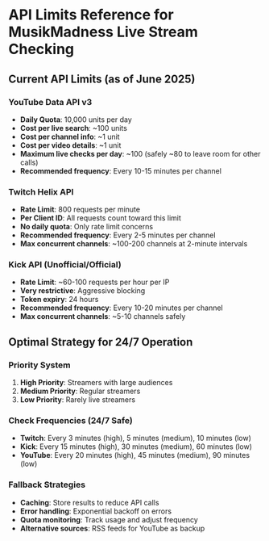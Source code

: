 # API Limits Reference for MusikMadness Live Stream Checking

## Current API Limits (as of June 2025)

### YouTube Data API v3
- **Daily Quota**: 10,000 units per day
- **Cost per live search**: ~100 units
- **Cost per channel info**: ~1 unit
- **Cost per video details**: ~1 unit
- **Maximum live checks per day**: ~100 (safely ~80 to leave room for other calls)
- **Recommended frequency**: Every 10-15 minutes per channel

### Twitch Helix API
- **Rate Limit**: 800 requests per minute
- **Per Client ID**: All requests count toward this limit
- **No daily quota**: Only rate limit concerns
- **Recommended frequency**: Every 2-5 minutes per channel
- **Max concurrent channels**: ~100-200 channels at 2-minute intervals

### Kick API (Unofficial/Official)
- **Rate Limit**: ~60-100 requests per hour per IP
- **Very restrictive**: Aggressive blocking
- **Token expiry**: 24 hours
- **Recommended frequency**: Every 10-20 minutes per channel
- **Max concurrent channels**: ~5-10 channels safely

## Optimal Strategy for 24/7 Operation

### Priority System
1. **High Priority**: Streamers with large audiences
2. **Medium Priority**: Regular streamers
3. **Low Priority**: Rarely live streamers

### Check Frequencies (24/7 Safe)
- **Twitch**: Every 3 minutes (high), 5 minutes (medium), 10 minutes (low)
- **Kick**: Every 15 minutes (high), 30 minutes (medium), 60 minutes (low)
- **YouTube**: Every 20 minutes (high), 45 minutes (medium), 90 minutes (low)

### Fallback Strategies
- **Caching**: Store results to reduce API calls
- **Error handling**: Exponential backoff on errors
- **Quota monitoring**: Track usage and adjust frequency
- **Alternative sources**: RSS feeds for YouTube as backup
